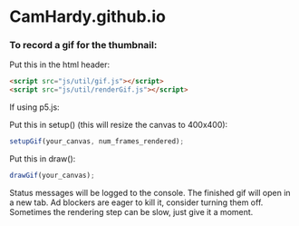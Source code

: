 # CamHardy.github.io

### To record a gif for the thumbnail:

Put this in the html header:

```html
<script src="js/util/gif.js"></script>
<script src="js/util/renderGif.js"></script>
```

If using p5.js:

Put this in setup() (this will resize the canvas to 400x400):

```javascript
setupGif(your_canvas, num_frames_rendered);
```

Put this in draw():

```javascript
drawGif(your_canvas);
```

Status messages will be logged to the console. The finished gif will open in a new tab. Ad blockers are eager to kill it, consider turning them off. Sometimes the rendering step can be slow, just give it a moment.

<!-- TODO: add instructions for three.js and phaser.js -->